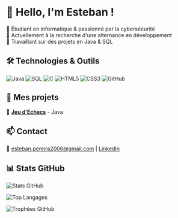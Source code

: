 # 👋 Hello, I'm Esteban !

🔹 Étudiant en informatique & passionné par la cybersécurité  
🔹 Actuellement à la recherche d'une alternance en développement  
🔹 Travaillant sur des projets en Java & SQL  

## 🛠️ Technologies & Outils
![Java](https://img.shields.io/badge/Java-ED8B00?style=for-the-badge&logo=java&logoColor=white)
![SQL](https://img.shields.io/badge/SQL-4479A1?style=for-the-badge&logo=postgresql&logoColor=white)
![C](https://img.shields.io/badge/C-00599C?style=for-the-badge&logo=c&logoColor=white)
![HTML5](https://img.shields.io/badge/HTML5-E34F26?style=for-the-badge&logo=html5&logoColor=white)
![CSS3](https://img.shields.io/badge/CSS3-1572B6?style=for-the-badge&logo=css3&logoColor=white)
![GitHub](https://img.shields.io/badge/GitHub-181717?style=for-the-badge&logo=github&logoColor=white)

## 🚀 Mes projets
🔹 [**Jeu d'Echecs**](https://github.com/ton-user/suivi-depenses) - Java

## 📫 Contact
📧 [esteban.pereira2006@gmail.com](mailto:esteban.pereira2006@gmail.com) | [LinkedIn](https://www.linkedin.com/in/esteban-pereira)


## 📊 Stats GitHub

![Stats GitHub](https://github-readme-stats.vercel.app/api?username=estebanpereira-dev&show_icons=true&theme=tokyonight)

![Top Langages](https://github-readme-stats.vercel.app/api/top-langs/?username=estebanpereira-dev&layout=compact&theme=tokyonight)

![Trophées GitHub](https://github-profile-trophy.vercel.app/?username=estebanpereira-dev&theme=tokyonight)




